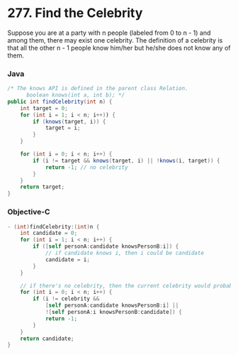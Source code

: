 # 277. Find the Celebrity
Suppose you are at a party with n people (labeled from 0 to n - 1) and among them,
there may exist one celebrity. The definition of a celebrity
is that all the other n - 1 people know him/her but he/she does not know any of them.


### Java

```java
/* The knows API is defined in the parent class Relation.
      boolean knows(int a, int b); */
public int findCelebrity(int n) {
	int target = 0;
	for (int i = 1; i < n; i++)) {
		if (knows(target, i)) {
			target = i;
		}
	}

	for (int i = 0; i < n; i++) {
		if (i != target && knows(target, i) || !knows(i, target)) {
			return -1; // no celebrity
		}
	}
	return target;
}
```

### Objective-C

```objective-c
- (int)findCelebrity:(int)n {
    int candidate = 0;
    for (int i = 1; i < n; i++) {
        if ([self personA:candidate knowsPersonB:i]) {
            // if candidate knows i, then i could be candidate
            candidate = i;
        }
    }

    // if there's no celebrity, then the current celebrity would probably know someone from the group or someone does not know the current celebrity, so we return -1
    for (int i = 0; i < n; i++) {
        if (i != celebrity &&
            [self personA:candidate knowsPersonB:i] ||
            ![self personA:i knowsPersonB:candidate]) {
            return -1;
        }
    }
    return candidate;
}
```
